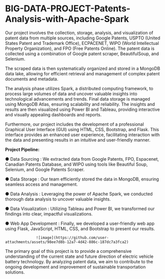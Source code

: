 # BIG-DATA-PROJECT-Patents-Analysis-with-Apache-Spark

Our project involves the collection, storage, analysis, and visualization of patent data from multiple sources, including Google Patents, USPTO (United States Patent and Trademark Office), ECPACENET, WIPO (World Intellectual Property Organization), and FPO (Free Patents Online). The patent data is collected using a combination of Google patent scraper, BeautifulSoup, and Selenium. 


The scraped data is then systematically organized and stored in a MongoDB data lake, allowing for efficient retrieval and management of complex patent documents and metadata.

The analysis phase utilizes Spark, a distributed computing framework, to process large volumes of data and uncover valuable insights into technological advancements and trends. Final data storage is managed using MongoDB Atlas, ensuring scalability and reliability. The insights and results are then visualized using Power BI and Tableau, providing interactive and visually appealing dashboards and reports.

Furthermore, our project includes the development of a professional Graphical User Interface (GUI) using HTML, CSS, Bootstrap, and Flask. This interface provides an enhanced user experience, facilitating interaction with the data and presenting results in an intuitive and user-friendly manner.

**Project Pipeline:**

● Data Sourcing : We extracted data from Google Patents, FPO, Espacenet, Canadian Patents Database, and WIPO using tools like Beautiful Soup, Selenium, and Google Patents Scraper.

● Data Storage : Our team efficiently stored the data in MongoDB, ensuring seamless access and management.

● Data Analysis : Leveraging the power of Apache Spark, we conducted thorough data analysis to uncover valuable insights.

● Data Visualization : Utilizing Tableau and Power BI, we transformed our findings into clear, impactful visualizations.

● Web App Development : Finally, we developed a user-friendly web app using Flask, JavaScript, HTML, CSS, and Bootstrap to present our results.


                  ![image](https://github.com/user-attachments/assets/98ee7d8b-12a7-4d42-886c-187dc7a3fca2)

The primary goal of this project is to provide a comprehensive understanding of the current state and future direction of electric vehicle battery technology. By analyzing patent data, we aim to contribute to the ongoing development and improvement of sustainable transportation solutions.
